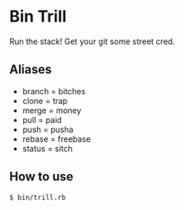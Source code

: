 Bin Trill
===

Run the stack! Get your git some street cred.

## Aliases
* branch  = bitches
* clone   = trap
* merge   = money
* pull    = paid
* push    = pusha
* rebase  = freebase
* status  = sitch

## How to use
`$ bin/trill.rb`